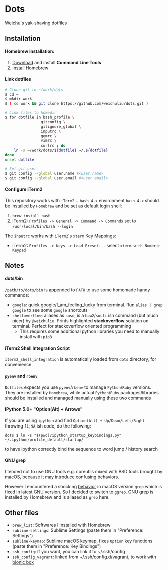 # Dots

[Weichu's](https://www.github.com/weichuliu) yak-shaving dotfiles

## Installation

#### Homebrew installation:

1. [Download](https://developer.apple.com/download/more/) and install **Command Line Tools**
2. [Install](https://brew.sh/) Homebrew

#### Link dotfiles

```bash
# Clone git to ~/work/dots
$ cd ~
$ mkdir work
$ ( cd work && git clone https://github.com/weichuliu/dots.git )

# Link files to homedir
$ for dotfile in bash_profile \
                gitconfig \
                gitignore_global \
                inputrc \
                gemrc \
                vimrc \
                curlrc ; do
    ln -s ~/work/dots/${dotfile} ~/.${dotfile}
done
unset dotfile

# Set git user
$ git config --global user.name #<user.name>
$ git config --global user.email #<user.email>
```

#### Configure iTerm2

This repository works with `iTerm2` + `bash 4.x` environment
`bash 4.x` should be installed by `Homebrew` and be set as default login shell:

1. `brew install bash`
2. iTerm2: `Profiles -> General -> Command -> Commands` set to `/usr/local/bin/bash --login`

The `inputrc` works with `iTerm2`'s `xterm` Key Mappings:

- iTerm2: `Profiles -> Keys -> Load Preset...` select `xterm with Numeric Keypad`

## Notes

#### dots/bin
`/path/to/dots/bin` is appended to `PATH` to use some homemade handy commands:

- `google`: quick google/I_am_feeling_lucky from terminal. Run `alias | grep google` to see some `google` shortcuts
- `shelloverflow`: aliases as `soso`, is a `how2`/`socli` ish command (but much nicer) by `@weichuliu`. Prints highlighted **stackoverflow** solution on terminal. Perfect for stackoverflow oriented programming
    - This requires some additional python libraries you need to manually install with `pip3`

#### iTerm2 Shell Integration Script

`iterm2_shell_integration` is automatically loaded from `dots` directory, for convenience

#### `pyenv` and `rbenv`

`Dotfiles` expects you use `pyenv`/`rbenv` to manage `Python`/`Ruby` versions. They are installed by `Homebrew`, while actual `Python`/`Ruby` packages/libraries should be installed and managed manually using these two commands

#### IPython 5.0+ "Option(Alt) + Arrows"

If you are using `ipython` and find `Option(Alt) + Up/Down/Left/Right` throwing `[1;9A` ish code, do the following:

```
dots $ ln -s "$(pwd)/ipython_startup_keybindings.py" ~/.ipython/profile_default/startup/
```

to have ipython correctly bind the sequence to word jump / history search

#### GNU grep

I tended not to use GNU tools e.g. coreutils mixed with BSD tools brought by macOS, because it may introduce confusing behaviors.

However I encountered a shocking [behavior](https://bugs.freebsd.org/bugzilla/show_bug.cgi?id=201650) in macOS version `grep` which is fixed in latest GNU version. So I decided to switch to `ggrep`. GNU grep is installed by Homebrew and is aliased as `grep` here.

## Other files

- `brew_list`: Softwares I installed with Homebrew
- `sublime-settings`: Sublime Settings (paste them in "Preference: Settings")
- `sublime-keymap`: Sublime macOS keymap, fixes `Option` key functions (paste them in "Preference: Key Bindings")
- `ssh_config`: If you want, you can link it to ~/.ssh/config
- `ssh_config_vagrant`: linked from ~/.ssh/config.d/vagrant, to work with [bionic box](https://www.github.com/weichuliu/bionic)
